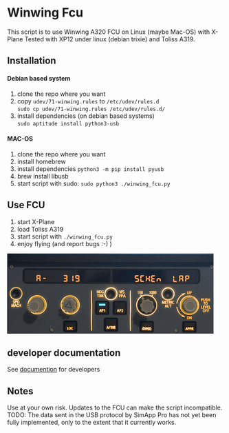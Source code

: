 # Winwing Fcu
This script is to use Winwing A320 FCU on Linux (maybe Mac-OS) with X-Plane
Tested with XP12 under linux (debian trixie) and Toliss A319.

## Installation

#### Debian based system
1. clone the repo where you want
2. copy `udev/71-winwing.rules` to `/etc/udev/rules.d`  
`sudo cp udev/71-winwing.rules /etc/udev/rules.d/`
3. install dependencies (on debian based systems)  
`sudo aptitude install python3-usb`


#### MAC-OS

1. clone the repo where you want
2. install homebrew
3. install dependencies
`python3 -m pip install pyusb`
4. brew install libusb
4. start script with sudo: `sudo python3 ./winwing_fcu.py`

## Use FCU
1. start X-Plane
2. load Toliss A319
3. start script with `./winwing_fcu.py`
4. enjoy flying (and report bugs :-)  )

![fcu demo image](./documentation/fcu_demo.gif)


## developer documentation
See [documention](./documentation/README.md) for developers

## Notes
Use at your own risk. Updates to the FCU can make the script incompatible.
TODO: The data sent in the USB protocol by SimApp Pro has not yet been fully implemented, only to the extent that it currently works.
